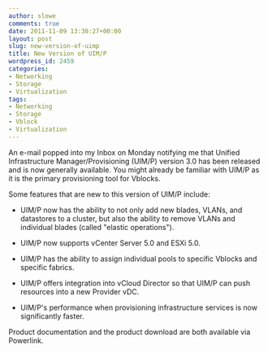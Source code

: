 ```yaml
---
author: slowe
comments: true
date: 2011-11-09 13:30:27+00:00
layout: post
slug: new-version-of-uimp
title: New Version of UIM/P
wordpress_id: 2459
categories:
- Networking
- Storage
- Virtualization
tags:
- Networking
- Storage
- Vblock
- Virtualization
---
```


An e-mail popped into my Inbox on Monday notifying me that Unified Infrastructure Manager/Provisioning (UIM/P) version 3.0 has been released and is now generally available. You might already be familiar with UIM/P as it is the primary provisioning tool for Vblocks.

Some features that are new to this version of UIM/P include:

* UIM/P now has the ability to not only add new blades, VLANs, and datastores to a cluster, but also the ability to remove VLANs and individual blades (called "elastic operations").

* UIM/P now supports vCenter Server 5.0 and ESXi 5.0.

* UIM/P has the ability to assign individual pools to specific Vblocks and specific fabrics.

* UIM/P offers integration into vCloud Director so that UIM/P can push resources into a new Provider vDC.

* UIM/P's performance when provisioning infrastructure services is now significantly faster.

Product documentation and the product download are both available via Powerlink.
